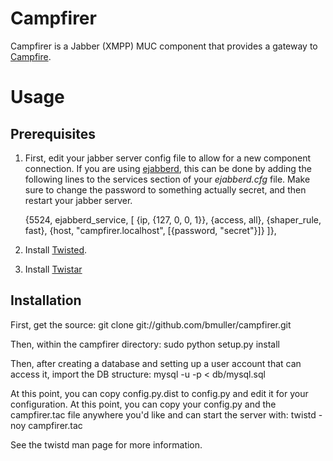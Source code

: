 # Campfirer
Campfirer is a Jabber (XMPP) MUC component that provides a gateway to [Campfire](http://campfirenow.com).

# Usage

## Prerequisites
1. First, edit your jabber server config file to allow for a new component connection.  If you are using [ejabberd](http://www.ejabberd.im/), this can be done by adding the following lines to the services section of your *ejabberd.cfg* file.  Make sure to change the password to something actually secret, and then restart your jabber server.

      {5524, ejabberd_service, [ {ip, {127, 0, 0, 1}}, {access, all}, {shaper_rule, fast}, {host, "campfirer.localhost", [{password, "secret"}]} ]},

2. Install [Twisted](http://twistedmatrix.com).
3. Install [Twistar](http://findingscience.com/twistar/)

## Installation
First, get the source:
    git clone git://github.com/bmuller/campfirer.git

Then, within the campfirer directory:
    sudo python setup.py install

Then, after creating a database and setting up a user account that can access it, import the DB structure:
    mysql -u <user> -p <dbname> < db/mysql.sql

At this point, you can copy config.py.dist to config.py and edit it for your configuration.  At this point, you can copy your config.py and the campfirer.tac file anywhere you'd like and can start the server with:
    twistd -noy campfirer.tac

See the twistd man page for more information.